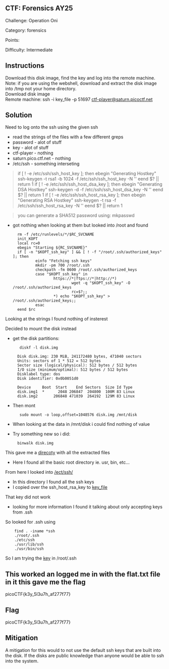 ## CTF: Forensics AY25
Challenge: Operation Oni 

Category:  forensics

Points:

Difficulty: Intermediate

## Instructions

Download this disk image, find the key and log into the remote machine.  
Note: if you are using the webshell, download and extract the disk image into /tmp not your home directory.  
Download disk image  
Remote machine: ssh -i key_file -p 51697 ctf-player@saturn.picoctf.net

## Solution
Need to log onto the ssh using the given ssh
* read the strings of the files with a few different greps
* password - alot of stuff
* key - alot of stuff
* ctf-player - nothing
* saturn.pico.ctf.net - nothing 
* /etc/ssh - something interseting 
>  if [ ! -e /etc/ssh/ssh_host_key ]; then
        ebegin "Generating Hostkey"
        ssh-keygen -t rsa1 -b 1024 -f /etc/ssh/ssh_host_key -N ''
        eend $? || return 1
  if [ ! -e /etc/ssh/ssh_host_dsa_key ]; then
        ebegin "Generating DSA Hostkey"
        ssh-keygen -d -f /etc/ssh/ssh_host_dsa_key -N ''
        eend $? || return 1
  if [ ! -e /etc/ssh/ssh_host_rsa_key ]; then
        ebegin "Generating RSA Hostkey"
        ssh-keygen -t rsa -f /etc/ssh/ssh_host_rsa_key -N ''
        eend $? || return 1

>  you can generate a SHA512 password using: mkpasswd
* got nothing when looking at them but looked into /root and found

        rm -f /etc/runlevels/*/$RC_SVCNAME
        init_KOPT
        local rc=0
        ebegin "Starting ${RC_SVCNAME}"
        if [ -n "$KOPT_ssh_key" ] && [ ! -f "/root/.ssh/authorized_keys" ]; then
                einfo "Fetching ssh keys"
                mkdir -pm 700 /root/.ssh
                checkpath -fm 0600 /root/.ssh/authorized_keys
                case "$KOPT_ssh_key" in
                        https://*|ftps://*|http://*)
                                wget -q "$KOPT_ssh_key" -O /root/.ssh/authorized_keys
                                rc=$?;;
                        *) echo "$KOPT_ssh_key" > /root/.ssh/authorized_keys;;
                esac
        eend $rc

Looking at the strings I found nothing of insterest 

Decided to mount the disk instead 
* get the disk partitions:

         diskf -l disk.img

        Disk disk.img: 230 MiB, 241172480 bytes, 471040 sectors                                                            
        Units: sectors of 1 * 512 = 512 bytes                                                                              
        Sector size (logical/physical): 512 bytes / 512 bytes                                                              
        I/O size (minimum/optimal): 512 bytes / 512 bytes                                                                  
        Disklabel type: dos
        Disk identifier: 0x0b0051d0

        Device     Boot  Start    End Sectors  Size Id Type
        disk.img1  *      2048 206847  204800  100M 83 Linux
        disk.img2       206848 471039  264192  129M 83 Linux

* Then mont  

         sudo mount -o loop,offset=1048576 disk.img /mnt/disk

* When looking at the data in /mnt/disk i could find nothing of value 

* Try something new so i did: 

        binwalk disk.img

This gave me a [direcoty](_disk.img.extracted) with all the extracted files

* Here I found all the basic root directory ie. usr, bin, etc...

From here I looked into  [/ect/ssh/](https://gitlab.usna.edu/cyberopsmidncourses/sy421/ay-2025-fall/zehnder/-/tree/main/forensics/forensics06/_disk.img.extracted/ext-root-0/etc/ssh)
* In this directory I found all the ssh keys 
* I copied over the ssh_host_rsa_key to [key_file](key_file)  

That key did not work 
* looking for more information I found it talking about only accepting keys from .ssh

So looked for .ssh using   

        find . -iname *ssh  
        ./root/.ssh
        ./etc/ssh
        ./usr/lib/ssh
        ./usr/bin/ssh

So I am trying the [key](key_file) in /root/.ssh

This worked an logged me in with the flat.txt file in it this gave me the flag  
- 
picoCTF{k3y_5l3u7h_af277f77}
## Flag

picoCTF{k3y_5l3u7h_af277f77}

## Mitigation
A mitigation for this would to not use the default ssh keys that are built into the disk. If the disks are public knowledge than anyone would be able to ssh into the system. 
